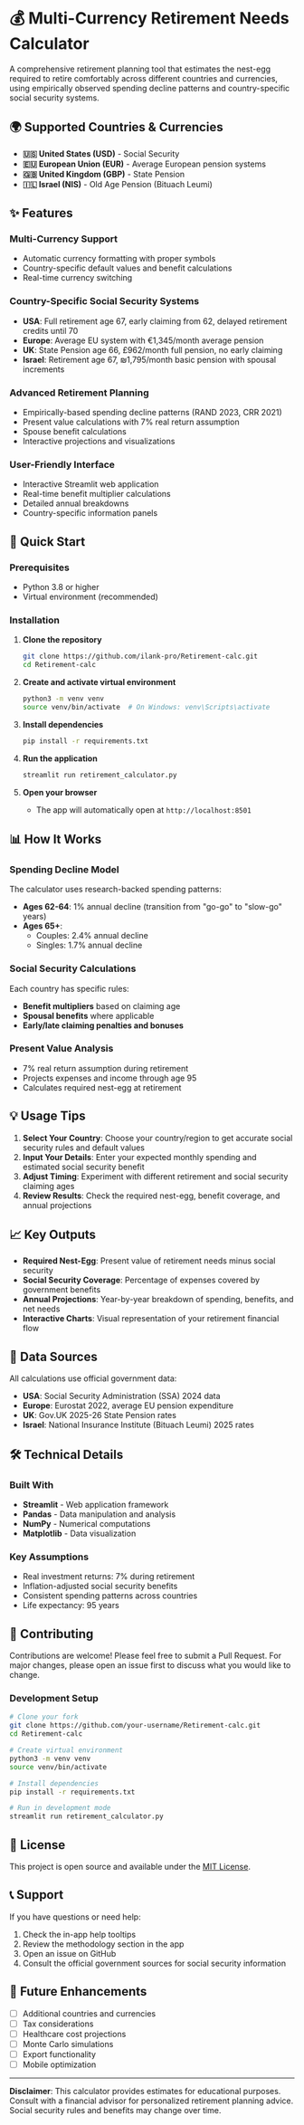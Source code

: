 # 💰 Multi-Currency Retirement Needs Calculator

A comprehensive retirement planning tool that estimates the nest-egg required to retire comfortably across different countries and currencies, using empirically observed spending decline patterns and country-specific social security systems.

## 🌍 Supported Countries & Currencies

- **🇺🇸 United States (USD)** - Social Security
- **🇪🇺 European Union (EUR)** - Average European pension systems
- **🇬🇧 United Kingdom (GBP)** - State Pension
- **🇮🇱 Israel (NIS)** - Old Age Pension (Bituach Leumi)

## ✨ Features

### Multi-Currency Support
- Automatic currency formatting with proper symbols
- Country-specific default values and benefit calculations
- Real-time currency switching

### Country-Specific Social Security Systems
- **USA**: Full retirement age 67, early claiming from 62, delayed retirement credits until 70
- **Europe**: Average EU system with €1,345/month average pension
- **UK**: State Pension age 66, £962/month full pension, no early claiming
- **Israel**: Retirement age 67, ₪1,795/month basic pension with spousal increments

### Advanced Retirement Planning
- Empirically-based spending decline patterns (RAND 2023, CRR 2021)
- Present value calculations with 7% real return assumption
- Spouse benefit calculations
- Interactive projections and visualizations

### User-Friendly Interface
- Interactive Streamlit web application
- Real-time benefit multiplier calculations
- Detailed annual breakdowns
- Country-specific information panels

## 🚀 Quick Start

### Prerequisites
- Python 3.8 or higher
- Virtual environment (recommended)

### Installation

1. **Clone the repository**
   ```bash
   git clone https://github.com/ilank-pro/Retirement-calc.git
   cd Retirement-calc
   ```

2. **Create and activate virtual environment**
   ```bash
   python3 -m venv venv
   source venv/bin/activate  # On Windows: venv\Scripts\activate
   ```

3. **Install dependencies**
   ```bash
   pip install -r requirements.txt
   ```

4. **Run the application**
   ```bash
   streamlit run retirement_calculator.py
   ```

5. **Open your browser**
   - The app will automatically open at `http://localhost:8501`

## 📊 How It Works

### Spending Decline Model
The calculator uses research-backed spending patterns:
- **Ages 62-64**: 1% annual decline (transition from "go-go" to "slow-go" years)
- **Ages 65+**: 
  - Couples: 2.4% annual decline
  - Singles: 1.7% annual decline

### Social Security Calculations
Each country has specific rules:
- **Benefit multipliers** based on claiming age
- **Spousal benefits** where applicable
- **Early/late claiming penalties and bonuses**

### Present Value Analysis
- 7% real return assumption during retirement
- Projects expenses and income through age 95
- Calculates required nest-egg at retirement

## 💡 Usage Tips

1. **Select Your Country**: Choose your country/region to get accurate social security rules and default values
2. **Input Your Details**: Enter your expected monthly spending and estimated social security benefit
3. **Adjust Timing**: Experiment with different retirement and social security claiming ages
4. **Review Results**: Check the required nest-egg, benefit coverage, and annual projections

## 📈 Key Outputs

- **Required Nest-Egg**: Present value of retirement needs minus social security
- **Social Security Coverage**: Percentage of expenses covered by government benefits
- **Annual Projections**: Year-by-year breakdown of spending, benefits, and net needs
- **Interactive Charts**: Visual representation of your retirement financial flow

## 🔢 Data Sources

All calculations use official government data:
- **USA**: Social Security Administration (SSA) 2024 data
- **Europe**: Eurostat 2022, average EU pension expenditure
- **UK**: Gov.UK 2025-26 State Pension rates
- **Israel**: National Insurance Institute (Bituach Leumi) 2025 rates

## 🛠️ Technical Details

### Built With
- **Streamlit** - Web application framework
- **Pandas** - Data manipulation and analysis
- **NumPy** - Numerical computations
- **Matplotlib** - Data visualization

### Key Assumptions
- Real investment returns: 7% during retirement
- Inflation-adjusted social security benefits
- Consistent spending patterns across countries
- Life expectancy: 95 years

## 🤝 Contributing

Contributions are welcome! Please feel free to submit a Pull Request. For major changes, please open an issue first to discuss what you would like to change.

### Development Setup
```bash
# Clone your fork
git clone https://github.com/your-username/Retirement-calc.git
cd Retirement-calc

# Create virtual environment
python3 -m venv venv
source venv/bin/activate

# Install dependencies
pip install -r requirements.txt

# Run in development mode
streamlit run retirement_calculator.py
```

## 📝 License

This project is open source and available under the [MIT License](LICENSE).

## 📞 Support

If you have questions or need help:
1. Check the in-app help tooltips
2. Review the methodology section in the app
3. Open an issue on GitHub
4. Consult the official government sources for social security information

## 🎯 Future Enhancements

- [ ] Additional countries and currencies
- [ ] Tax considerations
- [ ] Healthcare cost projections
- [ ] Monte Carlo simulations
- [ ] Export functionality
- [ ] Mobile optimization

---

**Disclaimer**: This calculator provides estimates for educational purposes. Consult with a financial advisor for personalized retirement planning advice. Social security rules and benefits may change over time. 